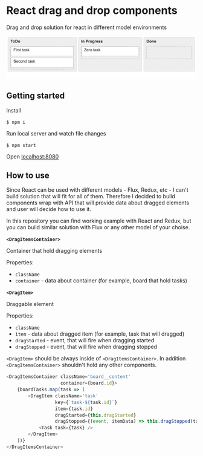 # React drag and drop components

Drag and drop solution for react in different model environments

![alt tag](react-dnd.png)

## Getting started

Install

```
$ npm i
```

Run local server and watch file changes

```
$ npm start
```

Open [localhost:8080](http://localhost:8080/)

## How to use

Since React can be used with different models - Flux, Redux, etc - I can't build solution that will fit for all of them.
Therefore I decided to build components wrap with API that will provide data about dragged elements and user will decide how to use it.

In this repository you can find working example with React and Redux, but you can build similar solution with Flux or any other model of your choise.

**`<DragItemsContainer>`**

Container that hold dragging elements

Properties:
* `className`
* `container` - data about container (for example, board that hold tasks)

**`<DragItem>`**

Draggable element

Properties:
* `className`
* `item` - data about dragged item (for example, task that will dragged)
* `dragStarted` - event, that will fire when dragging started
* `dragStopped` - event, that will fire when dragging stopped

`<DragItem>` should be always inside of `<DragItemsContainer>`. In addition `<DragItemsContainer>` shouldn't hold any other components.

```javascript
<DragItemsContainer className='board__content'
                    container={board.id}>
    {boardTasks.map(task => (
        <DragItem className='task'
                  key={`task-${task.id}`}
                  item={task.id}
                  dragStarted={this.dragStarted}
                  dragStopped={(event, itemData) => this.dragStopped(task, itemData)}>
            <Task task={task} />
        </DragItem>
    ))}
</DragItemsContainer>
```
